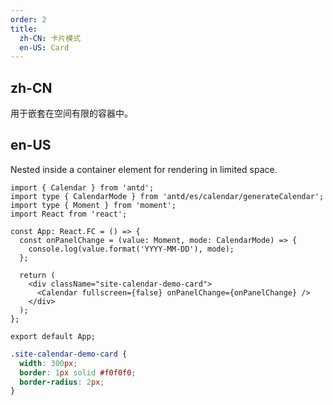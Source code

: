 ```yaml
---
order: 2
title:
  zh-CN: 卡片模式
  en-US: Card
---
```


## zh-CN

用于嵌套在空间有限的容器中。

## en-US

Nested inside a container element for rendering in limited space.

```tsx
import { Calendar } from 'antd';
import type { CalendarMode } from 'antd/es/calendar/generateCalendar';
import type { Moment } from 'moment';
import React from 'react';

const App: React.FC = () => {
  const onPanelChange = (value: Moment, mode: CalendarMode) => {
    console.log(value.format('YYYY-MM-DD'), mode);
  };

  return (
    <div className="site-calendar-demo-card">
      <Calendar fullscreen={false} onPanelChange={onPanelChange} />
    </div>
  );
};

export default App;
```

```css
.site-calendar-demo-card {
  width: 300px;
  border: 1px solid #f0f0f0;
  border-radius: 2px;
}
```

<style>
  [data-theme="dark"] .site-calendar-demo-card {
    border: 1px solid #303030;
  }
</style>
